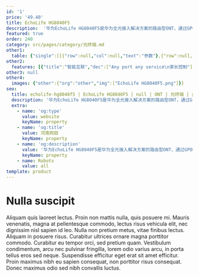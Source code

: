 ```yaml
---
id: '1'
price: '49.40'
title: EchoLife HG8040F5
description:  '华为EchoLife HG8040F5是华为全光接入解决方案的路由型ONT，通过GPON/EPON技术实现用户的超宽带接入。'
featured: true
order: 240
category: src/pages/category/光终端.md
other1: 
  table: {"single":[[{"row":null,"col":null,"text":"参数"},{"row":null,"col":null,"text":"EchoLife HG8040F5"}],[{"row":null,"col":null,"text":"尺寸（高×宽×深）"},{"row":null,"col":null,"text":"32 mm × 145 mm × 97 mm（不含脚垫）"}],[{"row":null,"col":null,"text":"重量（不含适配器）"},{"row":null,"col":null,"text":"约 140 g"}],[{"row":null,"col":null,"text":"工作环境温度"},{"row":null,"col":null,"text":"0°C ~ +40°C"}],[{"row":null,"col":null,"text":"工作环境湿度"},{"row":null,"col":null,"text":"5% RH ～ 95% RH，非凝结"}],[{"row":null,"col":null,"text":"电源适配器额定输入范围"},{"row":null,"col":null,"text":"150 ～ 264 V AC，50/60 Hz"}],[{"row":null,"col":null,"text":"整机供电"},{"row":null,"col":null,"text":"11 ～14V DC（典型值12V）, 1 A"}],[{"row":null,"col":null,"text":"最大功耗"},{"row":null,"col":null,"text":"5 W"}],[{"row":null,"col":null,"text":"网络侧接口"},{"row":null,"col":null,"text":"GPON/EPON"}],[{"row":null,"col":null,"text":"用户侧接口"},{"row":null,"col":null,"text":"1GE + 3FE"}],[{"row":null,"col":null,"text":"光纤接口"},{"row":null,"col":null,"text":"SC/UPC"}]]}
other2:
  features: [{"title":"智能互联","dec":["Any port any service\n家长控制"]},{"title":"智能运维","dec":["IPTV视频质量诊断（仅增强型产品支持）\n主动/被动流氓ONT检测和隔离\nPPPOE/DHCP仿真测试\n变长OMCI"]},{"title":"QoS","dec":["以太端口限速\n802.1p优先级\nSP/WRR/SP+WRR\n广播报文速率限制"]}]
other3: null
other4:
  images: {"other":{"org":"other","img":["EchoLife HG8040F5.png"]}}
seo:
  title: echolife-hg8040f5 | EchoLife HG8040F5 | null | ONT | 光终端 | 企业光网络
  description: '华为EchoLife HG8040F5是华为全光接入解决方案的路由型ONT，通过GPON/EPON技术实现用户的超宽带接入。'
  extra:
    - name: 'og:type'
      value: website
      keyName: property
    - name: 'og:title'
      value: 河南网田
      keyName: property
    - name: 'og:description'
      value: '华为EchoLife HG8040F5是华为全光接入解决方案的路由型ONT，通过GPON/EPON技术实现用户的超宽带接入。'
      keyName: property
    - name: Robots
      value: all
template: product
---
```


# Nulla suscipit

Aliquam quis laoreet lectus. Proin non mattis nulla, quis posuere mi. Mauris venenatis, magna at pellentesque commodo, lectus risus vehicula elit, nec dignissim nisl sapien id leo. Nulla non pretium metus, vitae finibus lectus. Aliquam in posuere risus. Curabitur ultrices ornare magna porttitor commodo. Curabitur eu tempor orci, sed pretium quam. Vestibulum condimentum, arcu nec pulvinar fringilla, lorem odio varius arcu, in porta tellus eros sed neque. Suspendisse efficitur eget erat sit amet efficitur. Proin maximus nibh eu sapien consequat, non porttitor risus consequat. Donec maximus odio sed nibh convallis luctus.